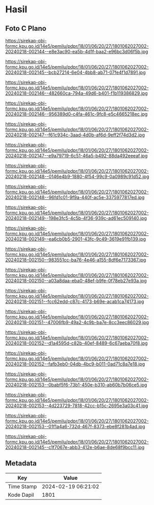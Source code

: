 # Hasil

## Foto C Plano

https://sirekap-obj-formc.kpu.go.id/14e5/pemilu/pdpr/18/01/06/20/27/1801062027002-20240218-002144--e8e3ac90-ea5b-4d1f-baa2-e96bc3d06f5b.jpg

https://sirekap-obj-formc.kpu.go.id/14e5/pemilu/pdpr/18/01/06/20/27/1801062027002-20240218-002145--bcb27214-6e04-4bb8-ab71-07fe4f1d7891.jpg

https://sirekap-obj-formc.kpu.go.id/14e5/pemilu/pdpr/18/01/06/20/27/1801062027002-20240218-002146--482660ca-794a-49d6-b401-f1b119386829.jpg

https://sirekap-obj-formc.kpu.go.id/14e5/pemilu/pdpr/18/01/06/20/27/1801062027002-20240218-002146--956389d0-c4fa-461c-9fc8-e5c4665218ec.jpg

https://sirekap-obj-formc.kpu.go.id/14e5/pemilu/pdpr/18/01/06/20/27/1801062027002-20240218-002147--f61c934c-3aad-4d0b-af6d-9eff2f74d3d2.jpg

https://sirekap-obj-formc.kpu.go.id/14e5/pemilu/pdpr/18/01/06/20/27/1801062027002-20240218-002147--e9a79719-6c51-46a5-b492-88da492eeeaf.jpg

https://sirekap-obj-formc.kpu.go.id/14e5/pemilu/pdpr/18/01/06/20/27/1801062027002-20240218-002148--0146e4b9-1880-4f54-99c9-0a0989c91d52.jpg

https://sirekap-obj-formc.kpu.go.id/14e5/pemilu/pdpr/18/01/06/20/27/1801062027002-20240218-002148--96fd1c01-9f9a-440f-ac5e-3375977817ed.jpg

https://sirekap-obj-formc.kpu.go.id/14e5/pemilu/pdpr/18/01/06/20/27/1801062027002-20240218-002149--198e3fc5-4c5b-4f36-939c-ad61ec509140.jpg

https://sirekap-obj-formc.kpu.go.id/14e5/pemilu/pdpr/18/01/06/20/27/1801062027002-20240218-002149--ea6cb0b5-2901-43fc-9c49-3619e91fb139.jpg

https://sirekap-obj-formc.kpu.go.id/14e5/pemilu/pdpr/18/01/06/20/27/1801062027002-20240218-002150--983551cc-ba76-4e46-a155-8df6e7173367.jpg

https://sirekap-obj-formc.kpu.go.id/14e5/pemilu/pdpr/18/01/06/20/27/1801062027002-20240218-002150--a03a8daa-eba0-48ef-b9fe-0f78eb27e93a.jpg

https://sirekap-obj-formc.kpu.go.id/14e5/pemilu/pdpr/18/01/06/20/27/1801062027002-20240218-002151--fcc62edd-c87c-4173-b69e-acab1ca74173.jpg

https://sirekap-obj-formc.kpu.go.id/14e5/pemilu/pdpr/18/01/06/20/27/1801062027002-20240218-002151--47006fb9-49a2-4c9b-ba7e-8cc3eec86029.jpg

https://sirekap-obj-formc.kpu.go.id/14e5/pemilu/pdpr/18/01/06/20/27/1801062027002-20240218-002152--d1a4595d-c82b-40ef-8489-6c67aeba70f8.jpg

https://sirekap-obj-formc.kpu.go.id/14e5/pemilu/pdpr/18/01/06/20/27/1801062027002-20240218-002152--fafb3eb0-04db-4bc9-b011-0ad71c8a7e18.jpg

https://sirekap-obj-formc.kpu.go.id/14e5/pemilu/pdpr/18/01/06/20/27/1801062027002-20240218-002153--0babf5f6-73b1-450e-b310-ab60b7b06ce5.jpg

https://sirekap-obj-formc.kpu.go.id/14e5/pemilu/pdpr/18/01/06/20/27/1801062027002-20240218-002153--4d223729-7818-42cc-b15c-2695e3a03c41.jpg

https://sirekap-obj-formc.kpu.go.id/14e5/pemilu/pdpr/18/01/06/20/27/1801062027002-20240218-002153--01f1a4a6-732d-467f-8373-ebe8f281b4ad.jpg

https://sirekap-obj-formc.kpu.go.id/14e5/pemilu/pdpr/18/01/06/20/27/1801062027002-20240218-002145--c1f7067e-abb3-412e-b6ae-8de68f9bcc11.jpg


## Metadata

| Key        | Value               |
| ---------- | ------------------- |
| Time Stamp | 2024-02-19 06:21:02 |
| Kode Dapil | 1801                |



